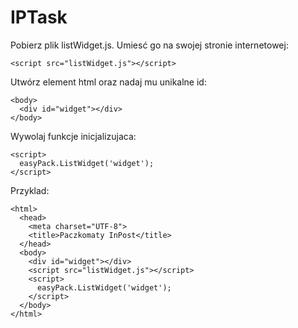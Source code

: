 # IPTask
Pobierz plik listWidget.js. Umiesć go na swojej stronie internetowej: 
```
<script src="listWidget.js"></script>
```
Utwórz element html oraz nadaj mu unikalne id:
```
<body>
  <div id="widget"></div>
</body>
```
Wywolaj funkcje inicjalizujaca:
```
<script>
  easyPack.ListWidget('widget');
</script>
```
Przyklad:
```
<html>
  <head>
    <meta charset="UTF-8">
    <title>Paczkomaty InPost</title>
  </head>
  <body>
    <div id="widget"></div>
    <script src="listWidget.js"></script>
    <script>
      easyPack.ListWidget('widget');
    </script>
  </body>
</html>
```
